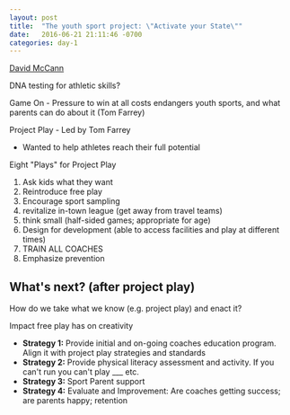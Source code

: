 ```yaml
---
layout: post
title:  "The youth sport project: \"Activate your State\""
date:   2016-06-21 21:11:46 -0700
categories: day-1
---
```


[David McCann](david@youthsportproject.org)

DNA testing for athletic skills?

Game On - Pressure to win at all costs endangers youth sports, and what parents can do about it (Tom Farrey)

Project Play - Led by Tom Farrey

  - Wanted to help athletes reach their full potential

Eight "Plays" for Project Play

1. Ask kids what they want
2. Reintroduce free play
3. Encourage sport sampling
4. revitalize in-town league (get away from travel teams)
5. think small (half-sided games; appropriate for age)
6. Design for development (able to access facilities and play at different times)
7. TRAIN ALL COACHES
8. Emphasize prevention

## What's next? (after project play)

How do we take what we know (e.g. project play) and enact it?

Impact free play has on creativity

- **Strategy 1:** Provide initial and on-going coaches education program. Align it with project play strategies and standards
- **Strategy 2:** Provide physical literacy assessment and activity. If you can't run you can't play ___ etc.
- **Strategy 3:** Sport Parent support
- **Strategy 4:** Evaluate and Improvement: Are coaches getting success; are parents happy; retention
